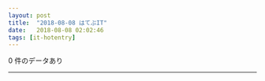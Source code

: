 ```yaml
---
layout: post
title:  "2018-08-08 はてぶIT"
date:   2018-08-08 02:02:46
tags: [it-hotentry]
---
```

0 件のデータあり

<hr>
